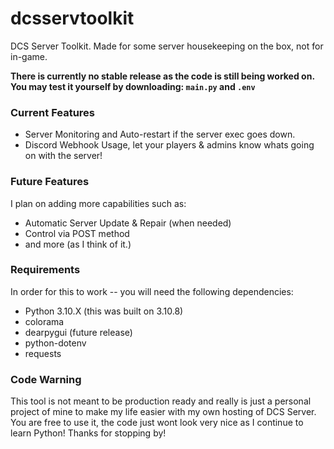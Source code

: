 # dcsservtoolkit
DCS Server Toolkit. Made for some server housekeeping on the box, not for in-game.

**There is currently no stable release as the code is still being worked on. You may test it yourself by downloading: `main.py` and `.env`**

### Current Features
- Server Monitoring and Auto-restart if the server exec goes down.
- Discord Webhook Usage, let your players & admins know whats going on with the server!

### Future Features
I plan on adding more capabilities such as:
- Automatic Server Update & Repair (when needed)
- Control via POST method
- and more (as I think of it.)

### Requirements
In order for this to work -- you will need the following dependencies:
- Python 3.10.X (this was built on 3.10.8)
- colorama
- dearpygui (future release)
- python-dotenv
- requests

### Code Warning
This tool is not meant to be production ready and really is just a personal project of mine to make my life easier with my own hosting of DCS Server. You are free to use it, the code just wont look very nice as I continue to learn Python!
Thanks for stopping by!
